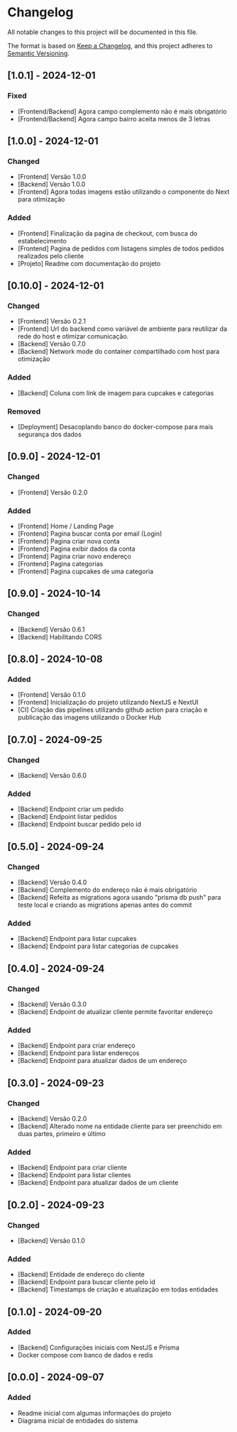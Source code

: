 # Changelog

All notable changes to this project will be documented in this file.

The format is based on [Keep a Changelog](https://keepachangelog.com/en/1.0.0/),
and this project adheres to [Semantic Versioning](https://semver.org/spec/v2.0.0.html).

## [1.0.1] - 2024-12-01

### Fixed

- [Frontend/Backend] Agora campo complemento não é mais obrigatório
- [Frontend/Backend] Agora campo bairro aceita menos de 3 letras

## [1.0.0] - 2024-12-01

### Changed

- [Frontend] Versão 1.0.0
- [Backend] Versão 1.0.0
- [Frontend] Agora todas imagens estão utilizando o componente do Next para otimização

### Added

- [Frontend] Finalização da pagina de checkout, com busca do estabelecimento
- [Frontend] Pagina de pedidos com listagens simples de todos pedidos realizados pelo cliente
- [Projeto] Readme com documentação do projeto

## [0.10.0] - 2024-12-01

### Changed

- [Frontend] Versão 0.2.1
- [Frontend] Url do backend como variável de ambiente para reutilizar da rede do host e otimizar comunicação.
- [Backend] Versão 0.7.0
- [Backend] Network mode do container compartilhado com host para otimização

### Added

- [Backend] Coluna com link de imagem para cupcakes e categorias

### Removed

- [Deployment] Desacoplando banco do docker-compose para mais segurança dos dados

## [0.9.0] - 2024-12-01

### Changed

- [Frontend] Versão 0.2.0

### Added

- [Frontend] Home / Landing Page
- [Frontend] Pagina buscar conta por email (Login)
- [Frontend] Pagina criar nova conta
- [Frontend] Pagina exibir dados da conta
- [Frontend] Pagina criar novo endereço
- [Frontend] Pagina categorias
- [Frontend] Pagina cupcakes de uma categoria

## [0.9.0] - 2024-10-14

### Changed

- [Backend] Versão 0.6.1
- [Backend] Habilitando CORS

## [0.8.0] - 2024-10-08

### Added

- [Frontend] Versão 0.1.0
- [Frontend] Inicialização do projeto utilizando NextJS e NextUI
- [CI] Criação das pipelines utilizando github action para criação e publicação das imagens utilizando o Docker Hub

## [0.7.0] - 2024-09-25

### Changed

- [Backend] Versão 0.6.0

### Added

- [Backend] Endpoint criar um pedido
- [Backend] Endpoint listar pedidos
- [Backend] Endpoint buscar pedido pelo id

## [0.5.0] - 2024-09-24

### Changed

- [Backend] Versão 0.4.0
- [Backend] Complemento do endereço não é mais obrigatório
- [Backend] Refeita as migrations agora usando "prisma db push" para teste local e criando as migrations apenas antes do commit

### Added

- [Backend] Endpoint para listar cupcakes
- [Backend] Endpoint para listar categorias de cupcakes

## [0.4.0] - 2024-09-24

### Changed

- [Backend] Versão 0.3.0
- [Backend] Endpoint de atualizar cliente permite favoritar endereço

### Added

- [Backend] Endpoint para criar endereço
- [Backend] Endpoint para listar endereços
- [Backend] Endpoint para atualizar dados de um endereço

## [0.3.0] - 2024-09-23

### Changed

- [Backend] Versão 0.2.0
- [Backend] Alterado nome na entidade cliente para ser preenchido em duas partes, primeiro e último

### Added

- [Backend] Endpoint para criar cliente
- [Backend] Endpoint para listar clientes
- [Backend] Endpoint para atualizar dados de um cliente

## [0.2.0] - 2024-09-23

### Changed

- [Backend] Versão 0.1.0

### Added

- [Backend] Entidade de endereço do cliente
- [Backend] Endpoint para buscar cliente pelo id
- [Backend] Timestamps de criação e atualização em todas entidades

## [0.1.0] - 2024-09-20

### Added

- [Backend] Configurações iniciais com NestJS e Prisma
- Docker compose com banco de dados e redis

## [0.0.0] - 2024-09-07

### Added

- Readme inicial com algumas informações do projeto
- Diagrama inicial de entidades do sistema
